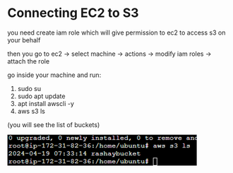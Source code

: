 # Connecting EC2 to S3

you need create iam role which will give permission to ec2 to access s3 on your behalf

then you go to ec2 -> select machine -> actions -> modify iam roles -> attach the role

go inside your machine and run: 
1. sudo su
2. sudo apt update
3. apt install awscli -y
4. aws s3 ls 

(you will see the list of buckets)

![Cloud computing](./images/Connecting%20EC2%20to%20S3/EC2%20message.png "Cloud computing image notes")